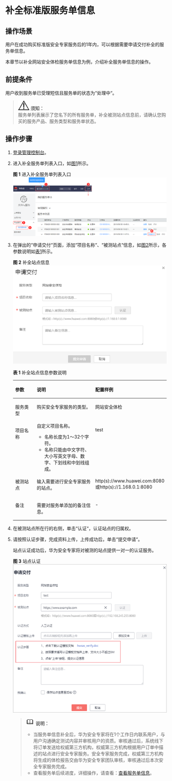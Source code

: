 # 补全标准版服务单信息<a name="ses_01_0049"></a>

## 操作场景<a name="section2425549414337"></a>

用户在成功购买标准版安全专家服务后的1年内，可以根据需要申请交付补全的服务单信息。

本章节以补全网站安全体检服务单信息为例，介绍补全服务单信息的操作。

## 前提条件<a name="section2256777914731"></a>

用户收到服务单已受理短信且服务单的状态为“处理中“。

>![](public_sys-resources/icon-notice.gif) **须知：**   
>服务单列表展示了您名下的所有服务单，补全被测站点信息前，请确认您购买的服务产品、服务类型和服务单状态。  

## 操作步骤<a name="section675742633212"></a>

1.  [登录管理控制台](https://console.huaweicloud.com)。
2.  进入补全服务单列表入口，如[图1](#fig17532142516127)所示。

    **图 1**  进入补全服务单列表入口<a name="fig17532142516127"></a>  
    ![](figures/进入补全服务单列表入口.png "进入补全服务单列表入口")

3.  在弹出的“申请交付“页面，添加“项目名称“、“被测站点“信息，如[图2](#fig667810411844)所示，各参数说明如[表1](#table15289430182714)所示。

    **图 2**  补全站点信息<a name="fig667810411844"></a>  
    ![](figures/补全站点信息.png "补全站点信息")

    **表 1**  补全站点信息参数说明

    <a name="table15289430182714"></a>
    <table><thead align="left"><tr id="row1029223020277"><th class="cellrowborder" valign="top" width="19.470000000000002%" id="mcps1.2.4.1.1"><p id="p3294630102711"><a name="p3294630102711"></a><a name="p3294630102711"></a>参数</p>
    </th>
    <th class="cellrowborder" valign="top" width="54.11%" id="mcps1.2.4.1.2"><p id="p429673012711"><a name="p429673012711"></a><a name="p429673012711"></a>说明</p>
    </th>
    <th class="cellrowborder" valign="top" width="26.419999999999998%" id="mcps1.2.4.1.3"><p id="p0297173012275"><a name="p0297173012275"></a><a name="p0297173012275"></a>配置样例</p>
    </th>
    </tr>
    </thead>
    <tbody><tr id="row18614125415518"><td class="cellrowborder" valign="top" width="19.470000000000002%" headers="mcps1.2.4.1.1 "><p id="p461512541859"><a name="p461512541859"></a><a name="p461512541859"></a>服务类型</p>
    </td>
    <td class="cellrowborder" valign="top" width="54.11%" headers="mcps1.2.4.1.2 "><p id="p361555419513"><a name="p361555419513"></a><a name="p361555419513"></a>购买安全专家服务的类型。</p>
    </td>
    <td class="cellrowborder" valign="top" width="26.419999999999998%" headers="mcps1.2.4.1.3 "><p id="p86156541052"><a name="p86156541052"></a><a name="p86156541052"></a>网站安全体检</p>
    </td>
    </tr>
    <tr id="row17299133052716"><td class="cellrowborder" valign="top" width="19.470000000000002%" headers="mcps1.2.4.1.1 "><p id="p9301163072719"><a name="p9301163072719"></a><a name="p9301163072719"></a>项目名称</p>
    </td>
    <td class="cellrowborder" valign="top" width="54.11%" headers="mcps1.2.4.1.2 "><div class="p" id="p1930214305271"><a name="p1930214305271"></a><a name="p1930214305271"></a>自定义项目名称。<a name="ul1130319300275"></a><a name="ul1130319300275"></a><ul id="ul1130319300275"><li>名称长度为1～32个字符。</li><li>名称只能由中文字符、大小写英文字母、数字、下划线和中划线组成。</li></ul>
    </div>
    </td>
    <td class="cellrowborder" valign="top" width="26.419999999999998%" headers="mcps1.2.4.1.3 "><p id="p1230603022712"><a name="p1230603022712"></a><a name="p1230603022712"></a>test</p>
    </td>
    </tr>
    <tr id="row183116304273"><td class="cellrowborder" valign="top" width="19.470000000000002%" headers="mcps1.2.4.1.1 "><p id="p13415519532"><a name="p13415519532"></a><a name="p13415519532"></a>被测站点</p>
    </td>
    <td class="cellrowborder" valign="top" width="54.11%" headers="mcps1.2.4.1.2 "><p id="p12315830102716"><a name="p12315830102716"></a><a name="p12315830102716"></a>输入需要进行安全专家服务的站点。</p>
    </td>
    <td class="cellrowborder" valign="top" width="26.419999999999998%" headers="mcps1.2.4.1.3 "><p id="p331663042720"><a name="p331663042720"></a><a name="p331663042720"></a>http(s)://www.huawei.com:8080或http(s)://1.168.0.1:8080</p>
    </td>
    </tr>
    <tr id="row1131611303279"><td class="cellrowborder" valign="top" width="19.470000000000002%" headers="mcps1.2.4.1.1 "><p id="p331715302276"><a name="p331715302276"></a><a name="p331715302276"></a>备注</p>
    </td>
    <td class="cellrowborder" valign="top" width="54.11%" headers="mcps1.2.4.1.2 "><p id="p15318193022711"><a name="p15318193022711"></a><a name="p15318193022711"></a>需要对服务单添加的备注信息。</p>
    </td>
    <td class="cellrowborder" valign="top" width="26.419999999999998%" headers="mcps1.2.4.1.3 "><p id="p193181930142718"><a name="p193181930142718"></a><a name="p193181930142718"></a>-</p>
    </td>
    </tr>
    </tbody>
    </table>

4.  在被测站点所在行的右侧，单击“认证“，认证站点的归属权。
5.  请按照认证步骤，完成资料上传，上传成功后，单击“提交申请“。

    站点认证成功后，华为安全专家将对被测的站点提供一对一的认证服务。

    **图 3**  站点认证<a name="fig3421103041118"></a>  
    ![](figures/站点认证.png "站点认证")

    >![](public_sys-resources/icon-note.gif) **说明：**   
    >-   当服务单信息补全后，华为安全专家将在1个工作日内联系用户，与用户沟通确定测试内容并审核用户的资质。审核通过后，系统线下将订单发送给权威第三方机构，权威第三方机构根据用户订单中描述的站点进行安全专家服务。安全专家服务完成，权威第三方机构将生成的体检报告交由华为安全专家团队审核，审核通过后本次安全专家服务完成。  
    >-   查看服务单后续进度，详细操作，请查看：[查看服务单信息](https://support.huaweicloud.com/usermanual-ses/ses_01_0021.html)。  


